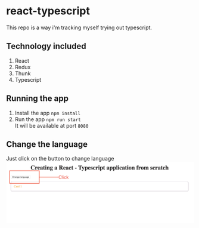 # react-typescript
This repo is a way i'm tracking myself trying out typescript.

## Technology included
1. React
2. Redux
3. Thunk
4. Typescript

## Running the app
1. Install the app `npm install`
2. Run the app `npm run start` <br />
It will be available at port `8080`

## Change the language
Just click on the button to change language <br />
![Image demo](image.png)
